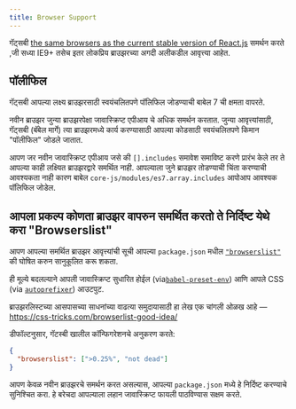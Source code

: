 ```yaml
---
title: Browser Support
---
```


गॅट्सबी  [the same browsers as the current stable version of React.js](https://reactjs.org/docs/react-dom.html#browser-support) समर्थन करते ,जी सध्या IE9+  तसेच इतर लोकप्रिय ब्राउझरच्या अगदी अलीकडील आवृत्त्या आहेत.

## पॉलीफिल

गॅट्सबी आपल्या लक्ष्य ब्राउझरसाठी स्वयंचलितपणे पॉलिफिल जोडण्याची बाबेल 7 ची क्षमता वापरते.

नवीन ब्राउझर जुन्या ब्राउझरपेक्षा जावास्क्रिप्ट एपीआय चे अधिक समर्थन करतात. जुन्या आवृत्त्यांसाठी, गॅट्सबी (बॅबेल मार्गे) त्या ब्राउझरमध्ये कार्य करण्यासाठी आपल्या कोडसाठी स्वयंचलितपणे किमान "पॉलीफिल" जोडले जातात.

आपण जर नवीन जावास्क्रिप्ट एपीआय जसे की `[].includes` समावेश समाविष्ट करणे प्रारंभ केले तर ते आपल्या काही लक्ष्यित ब्राउझरद्वारे समर्थित नाही. आपल्याला जुने ब्राउझर तोडण्याची चिंता करण्याची आवश्यकता नाही कारण बाबेल `core-js/modules/es7.array.includes` आपोआप आवश्यक पॉलिफिल जोडेल.

## आपला प्रकल्प कोणता ब्राउझर वापरुन समर्थित करतो ते निर्दिष्ट येथे करा  "Browserslist"

आपण आपल्या समर्थित ब्राउझर आवृत्त्यांची सूची आपल्या `package.json` मधील [`"browserslist"`](https://github.com/ai/browserslist) की घोषित करुन सानुकूलित करू शकता.


ही मूल्ये बदलल्याने आपली जावास्क्रिप्ट सुधारित होईल (via[`babel-preset-env`](https://github.com/babel/babel-preset-env#targetsbrowsers)) आणि आपले CSS (via [`autoprefixer`](https://github.com/postcss/autoprefixer)) आउटपुट.

ब्राउझरलिस्टच्या आसपासच्या साधनांच्या वाढत्या समुदायासाठी हा लेख एक चांगली ओळख आहे — https://css-tricks.com/browserlist-good-idea/

डीफॉल्टनुसार, गॅटस्बी खालील कॉन्फिगरेशनचे अनुकरण करते:

```json:title=package.json
{
  "browserslist": [">0.25%", "not dead"]
}
```


आपण केवळ नवीन ब्राउझरचे समर्थन करत असल्यास, आपल्या `package.json` मध्ये हे निर्दिष्ट करण्याचे सुनिश्चित करा. हे बरेचदा आपल्याला लहान जावास्क्रिप्ट फायली पाठविण्यास सक्षम करते.
